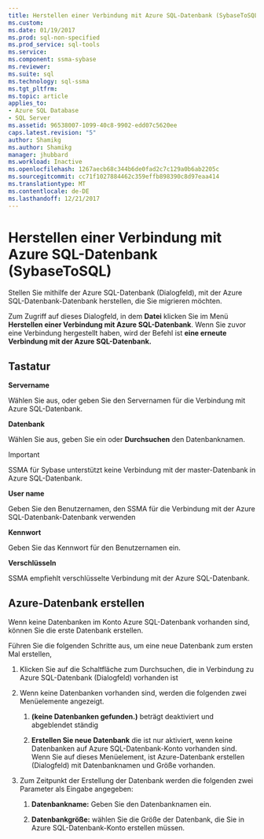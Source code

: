 ```yaml
---
title: Herstellen einer Verbindung mit Azure SQL-Datenbank (SybaseToSQL) | Microsoft Docs
ms.custom: 
ms.date: 01/19/2017
ms.prod: sql-non-specified
ms.prod_service: sql-tools
ms.service: 
ms.component: ssma-sybase
ms.reviewer: 
ms.suite: sql
ms.technology: sql-ssma
ms.tgt_pltfrm: 
ms.topic: article
applies_to:
- Azure SQL Database
- SQL Server
ms.assetid: 96538007-1099-40c8-9902-edd07c5620ee
caps.latest.revision: "5"
author: Shamikg
ms.author: Shamikg
manager: jhubbard
ms.workload: Inactive
ms.openlocfilehash: 1267aecb68c344b6de0fad2c7c129a0b6ab2205c
ms.sourcegitcommit: cc71f1027884462c359effb898390c8d97eaa414
ms.translationtype: MT
ms.contentlocale: de-DE
ms.lasthandoff: 12/21/2017
---
```

# <a name="connect-to-azure-sql-db--sybasetosql"></a>Herstellen einer Verbindung mit Azure SQL-Datenbank (SybaseToSQL)
Stellen Sie mithilfe der Azure SQL-Datenbank (Dialogfeld), mit der Azure SQL-Datenbank-Datenbank herstellen, die Sie migrieren möchten.  
  
Zum Zugriff auf dieses Dialogfeld, in dem **Datei** klicken Sie im Menü **Herstellen einer Verbindung mit Azure SQL-Datenbank**. Wenn Sie zuvor eine Verbindung hergestellt haben, wird der Befehl ist **eine erneute Verbindung mit der Azure SQL-Datenbank.**  
  
## <a name="options"></a>Tastatur  
**Servername**  
  
Wählen Sie aus, oder geben Sie den Servernamen für die Verbindung mit Azure SQL-Datenbank.  
  
**Datenbank**  
  
Wählen Sie aus, geben Sie ein oder **Durchsuchen** den Datenbanknamen.  
  
> [!IMPORTANT]  
> SSMA für Sybase unterstützt keine Verbindung mit der master-Datenbank in Azure SQL-Datenbank.  
  
**User name**  
  
Geben Sie den Benutzernamen, den SSMA für die Verbindung mit der Azure SQL-Datenbank-Datenbank verwenden  
  
**Kennwort**  
  
Geben Sie das Kennwort für den Benutzernamen ein.  
  
**Verschlüsseln**  
  
SSMA empfiehlt verschlüsselte Verbindung mit der Azure SQL-Datenbank.  
  
## <a name="create-azure-database"></a>Azure-Datenbank erstellen  
Wenn keine Datenbanken im Konto Azure SQL-Datenbank vorhanden sind, können Sie die erste Datenbank erstellen.  
  
Führen Sie die folgenden Schritte aus, um eine neue Datenbank zum ersten Mal erstellen,  
  
1.  Klicken Sie auf die Schaltfläche zum Durchsuchen, die in Verbindung zu Azure SQL-Datenbank (Dialogfeld) vorhanden ist  
  
2.  Wenn keine Datenbanken vorhanden sind, werden die folgenden zwei Menüelemente angezeigt.  
  
    1.  **(keine Datenbanken gefunden.)**  beträgt deaktiviert und abgeblendet ständig  
  
    2.  **Erstellen Sie neue Datenbank** die ist nur aktiviert, wenn keine Datenbanken auf Azure SQL-Datenbank-Konto vorhanden sind. Wenn Sie auf dieses Menüelement, ist Azure-Datenbank erstellen (Dialogfeld) mit Datenbanknamen und Größe vorhanden.  
  
3.  Zum Zeitpunkt der Erstellung der Datenbank werden die folgenden zwei Parameter als Eingabe angegeben:  
  
    1.  **Datenbankname:** Geben Sie den Datenbanknamen ein.  
  
    2.  **Datenbankgröße:** wählen Sie die Größe der Datenbank, die Sie in Azure SQL-Datenbank-Konto erstellen müssen.  
  
